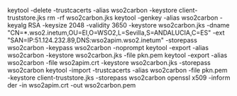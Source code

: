 keytool -delete -trustcacerts -alias wso2carbon -keystore client-truststore.jks
rm -rf wso2carbon.jks
keytool -genkey -alias wso2carbon -keyalg RSA -keysize 2048 -validity 3650 -keystore wso2carbon.jks -dname "CN=*.wso2.inetum,OU=EI,O=WSO2,L=Sevilla,S=ANDALUCIA,C=ES" -ext "SAN=IP:51.124.232.89,DNS:wso2apim.wso2.inetum" -storepass wso2carbon -keypass wso2carbon -noprompt
keytool -export -alias wso2carbon -keystore wso2carbon.jks -file pkn.pem
keytool -export -alias wso2carbon -file wso2apim.crt -keystore wso2carbon.jks -storepass wso2carbon
keytool -import -trustcacerts -alias wso2carbon -file pkn.pem -keystore client-truststore.jks -storepass wso2carbon
openssl x509 -inform der -in wso2apim.crt -out wso2carbon.pem